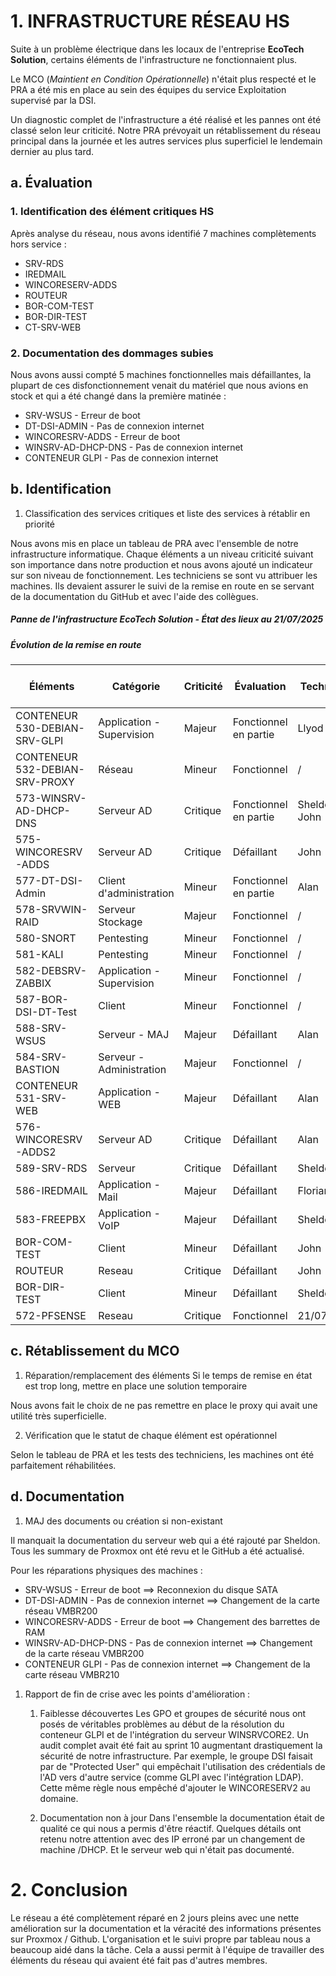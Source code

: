 # 1. INFRASTRUCTURE RÉSEAU HS

<p style='text-align: justify;'>

Suite à un problème électrique  dans les locaux de l'entreprise **EcoTech Solution**, certains éléments de l'infrastructure ne fonctionnaient plus.

Le MCO (*Maintient en Condition Opérationnelle*) n'était plus respecté et le PRA a été mis en place au sein des équipes du service Exploitation supervisé par la DSI.

Un diagnostic complet de l'infrastructure a été réalisé et les pannes ont été classé selon leur criticité. Notre PRA prévoyait un rétablissement du réseau principal dans la journée et les autres services plus superficiel le lendemain dernier au plus tard.

## a. Évaluation

### 1. Identification des élément critiques HS

Après analyse du réseau, nous avons identifié 7 machines complètements hors service :
- SRV-RDS
- IREDMAIL
- WINCORESERV-ADDS
- ROUTEUR
- BOR-COM-TEST
- BOR-DIR-TEST
- CT-SRV-WEB


### 2. Documentation des dommages subies

Nous avons aussi compté 5 machines fonctionnelles mais défaillantes, la plupart de ces disfonctionnement venait du matériel que nous avions en stock et qui a été changé dans la première matinée :
- SRV-WSUS - Erreur de boot
- DT-DSI-ADMIN - Pas de connexion internet
- WINCORESRV-ADDS - Erreur de boot
- WINSRV-AD-DHCP-DNS - Pas de connexion internet
- CONTENEUR GLPI - Pas de connexion internet


## b. Identification

1. Classification des services critiques et liste des services à rétablir en priorité

Nous avons mis en place un tableau de PRA avec l'ensemble de notre infrastructure informatique. Chaque éléments a un niveau criticité suivant son importance dans notre production et nous avons ajouté un indicateur sur son niveau de fonctionnement. 
Les techniciens se sont vu attribuer les machines. Ils devaient assurer le suivi de la remise en route en se servant de la documentation du GitHub et avec l'aide des collègues.


##### Panne de l'infrastructure EcoTech Solution - État des lieux au 21/07/2025

##### Évolution de la remise en route

| Éléments                       | Catégorie                 | Criticité | Évaluation            | Technicien     | État de remise en route | Date de résolution |
| ------------------------------ | ------------------------- | --------- | --------------------- | -------------- | ----------------------- | ------------------ |
| CONTENEUR 530-DEBIAN-SRV-GLPI  | Application - Supervision | Majeur    | Fonctionnel en partie | Llyod          | Opérationnel            | 22/07/2025         |
| CONTENEUR 532-DEBIAN-SRV-PROXY | Réseau                    | Mineur    | Fonctionnel           | /              | Non Réhabilité          | 21/07/2025         |
| 573-WINSRV-AD-DHCP-DNS         | Serveur AD                | Critique  | Fonctionnel en partie | Sheldon / John | Fonctionnel             | 22/07/2025         |
| 575-WINCORESRV-ADDS            | Serveur AD                | Critique  | Défaillant            | John           | Fonctionnel             | 21/07/2025         |
| 577-DT-DSI-Admin               | Client d'administration   | Mineur    | Fonctionnel en partie | Alan           | Fonctionnel             | 21/07/2025         |
| 578-SRVWIN-RAID                | Serveur Stockage          | Majeur    | Fonctionnel           | /              | Fonctionnel             | 21/07/2025         |
| 580-SNORT                      | Pentesting                | Mineur    | Fonctionnel           | /              | Fonctionnel             | 21/07/2025         |
| 581-KALI                       | Pentesting                | Mineur    | Fonctionnel           | /              | Fonctionnel             | 21/07/2025         |
| 582-DEBSRV-ZABBIX              | Application - Supervision | Mineur    | Fonctionnel           | /              | Fonctionnel             | 21/07/2025         |
| 587-BOR-DSI-DT-Test            | Client                    | Mineur    | Fonctionnel           | /              | Fonctionnel             | 21/07/2025         |
| 588-SRV-WSUS                   | Serveur - MAJ             | Majeur    | Défaillant            | Alan           | Fonctionnel             | 22/07/2025         |
| 584-SRV-BASTION                | Serveur - Administration  | Majeur    | Fonctionnel           | /              | Fonctionnel             |                    |
| CONTENEUR 531-SRV-WEB          | Application - WEB         | Majeur    | Défaillant            | Alan           | Fonctionnel             | 22/07/2025         |
| 576-WINCORESRV-ADDS2           | Serveur AD                | Critique  | Défaillant            | Alan           | Fonctionnel             | 21/07/2025         |
| 589-SRV-RDS                    | Serveur                   | Critique  | Défaillant            | Sheldon        | Fonctionnel             | 22/07/2025         |
| 586-IREDMAIL                   | Application - Mail        | Majeur    | Défaillant            | Florian        | Fonctionnel             | 21/07/2025         |
| 583-FREEPBX                    | Application - VoIP        | Majeur    | Défaillant            | Sheldon        | Fonctionnel             | 21/07/2025         |
| BOR-COM-TEST                   | Client                    | Mineur    | Défaillant            | John           | Fonctionnel             | 21/07/2025         |
| ROUTEUR                        | Reseau                    | Critique  | Défaillant            | John           | Fonctionnel             | 22/07/2025         |
| BOR-DIR-TEST                   | Client                    | Mineur    | Défaillant            | Sheldon        | Fonctionnel             | 21/07/2025         |
| 572-PFSENSE                    | Reseau                    | Critique  | Fonctionnel           | 21/07/2025     | Fonctionnel             |                    |


## c. Rétablissement du MCO

1. Réparation/remplacement des éléments Si le temps de remise en état est trop long, mettre en place une solution temporaire

Nous avons fait le choix de ne pas remettre en place le proxy qui avait une utilité très superficielle.

2. Vérification que le statut de chaque élément est opérationnel

Selon le tableau de PRA et les tests des techniciens, les machines ont été parfaitement réhabilitées.
## d. Documentation

1. MAJ des documents ou création si non-existant

Il manquait la documentation du serveur web qui a été rajouté par Sheldon. Tous les summary de Proxmox ont été revu et le GitHub a été actualisé.

Pour les réparations physiques des machines :
- SRV-WSUS - Erreur de boot ==> Reconnexion du disque SATA
- DT-DSI-ADMIN - Pas de connexion internet ==> Changement de la carte réseau VMBR200
- WINCORESRV-ADDS - Erreur de boot ==> Changement des barrettes de RAM
- WINSRV-AD-DHCP-DNS - Pas de connexion internet ==> Changement de la carte réseau VMBR200
- CONTENEUR GLPI - Pas de connexion internet ==> Changement de la carte réseau VMBR210

1. Rapport de fin de crise avec les points d'amélioration :

	1. Faiblesse découvertes
	Les GPO et groupes de sécurité nous ont posés de véritables problèmes au début de la  résolution du conteneur GLPI et de l'intégration du serveur WINSRVCORE2. 
	Un audit complet avait été fait au sprint 10 augmentant drastiquement la sécurité de notre  infrastructure. Par exemple, le groupe DSI faisait par de "Protected User" qui empêchait l'utilisation des crédentials de l'AD vers d'autre service (comme GLPI avec l'intégration LDAP). Cette même règle nous empêché d'ajouter le WINCORESERV2 au domaine.
	
	2. Documentation non à jour
	Dans l'ensemble la documentation était de qualité ce qui nous a permis d'être réactif. Quelques détails ont retenu notre attention avec des IP erroné par un changement de machine /DHCP. Et le serveur web qui n'était pas documenté.

# 2. Conclusion

  Le réseau a été complètement réparé en 2 jours pleins avec une nette amélioration sur la documentation et la véracité des informations présentes sur Proxmox / Github. L'organisation et le suivi propre par tableau nous a beaucoup aidé dans la tâche. Cela a aussi permit à l'équipe de travailler des éléments du réseau qui avaient été fait pas d'autres membres.</p>
